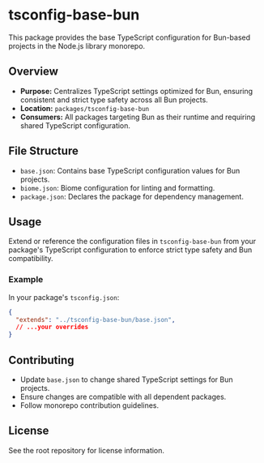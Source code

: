 # tsconfig-base-bun

This package provides the base TypeScript configuration for Bun-based projects in the Node.js library monorepo.

## Overview

- **Purpose:** Centralizes TypeScript settings optimized for Bun, ensuring consistent and strict type safety across all Bun projects.
- **Location:** `packages/tsconfig-base-bun`
- **Consumers:** All packages targeting Bun as their runtime and requiring shared TypeScript configuration.

## File Structure

- `base.json`: Contains base TypeScript configuration values for Bun projects.
- `biome.json`: Biome configuration for linting and formatting.
- `package.json`: Declares the package for dependency management.

## Usage

Extend or reference the configuration files in `tsconfig-base-bun` from your package's TypeScript configuration to enforce strict type safety and Bun compatibility.

### Example

In your package's `tsconfig.json`:

```json
{
  "extends": "../tsconfig-base-bun/base.json",
  // ...your overrides
}
```

## Contributing

- Update `base.json` to change shared TypeScript settings for Bun projects.
- Ensure changes are compatible with all dependent packages.
- Follow monorepo contribution guidelines.

## License

See the root repository for license information.
